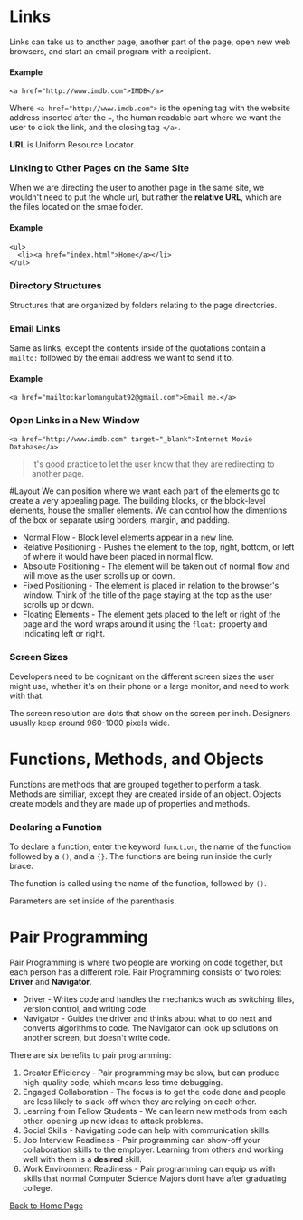 # Links
Links can take us to another page, another part of the page, open new web browsers, and start an email program with a recipient.

#### Example
```
<a href="http://www.imdb.com">IMDB</a>
```
Where `<a href="http://www.imdb.com">` is the opening tag with the website address inserted after the `=`, the human readable part where we want the user to click the link, and the closing tag `</a>`.

**URL** is Uniform Resource Locator.

### Linking to Other Pages on the Same Site
When we are directing the user to another page in the same site, we wouldn't need to put the whole url, but rather the **relative URL**, which are the files located on the smae folder.

#### Example

```
<ul>
  <li><a href="index.html">Home</a></li>
</ul>
```

### Directory Structures
Structures that are organized by folders relating to the page directories.

### Email Links

Same as links, except the contents inside of the quotations contain a `mailto:` followed by the email address we want to send it to. 

#### Example

```
<a href="mailto:karlomangubat92@gmail.com">Email me.</a>
```

### Open Links in a New Window

```
<a href="http://www.imdb.com" target="_blank">Internet Movie Database</a>
```
> It's good practice to let the user know that they are redirecting to another page. 

#Layout
We can position where we want each part of the elements go to create a very appealing page. The building blocks, or the block-level elements, house the smaller elements. We can control how the dimentions of the box or separate using borders, margin, and padding.

* Normal Flow - Block level elements appear in a new line.
* Relative Positioning - Pushes the element to the top, right, bottom, or left of where it would have been placed in normal flow.
* Absolute Positioning - The element will be taken out of normal flow and will move as the user scrolls up or down.
* Fixed Positioning - The element is placed in relation to the browser's window.  Think of the title of the page staying at the top as the user scrolls up or down.
* Floating Elements - The element gets placed to the left or right of the page and the word wraps around it using the `float:` property and indicating left or right. 

### Screen Sizes
Developers need to be cognizant on the different screen sizes the user might use, whether it's on their phone or a large monitor, and need to work with that.

The screen resolution are dots that show on the screen per inch. Designers usually keep around 960-1000 pixels wide.

# Functions, Methods, and Objects
Functions are methods that are grouped together to perform a task. Methods are similiar, except they are created inside of an object. Objects create models and they are made up of properties and methods.

### Declaring a Function
To declare a function, enter the keyword `function`, the name of the function followed by a `()`, and a `{}`. The functions are being run inside the curly brace.

The function is called using the name of the function, followed by `()`.

Parameters are set inside of the parenthasis.

# Pair Programming

Pair Programming is where two people are working on code together, but each person has a different role. Pair Programming consists of two roles: **Driver** and **Navigator**. 
* Driver - Writes code and handles the mechanics wuch as switching files, version control, and writing code.
* Navigator - Guides the driver and thinks about what to do next and converts algorithms to code. The Navigator can look up solutions on another screen, but doesn't write code.

There are six benefits to pair programming:

1. Greater Efficiency - Pair programming may be slow, but can produce high-quality code, which means less time debugging.
2. Engaged Collaboration - The focus is to get the code done and people are less likely to slack-off when they are relying on each other.
3. Learning from Fellow Students - We can learn new methods from each other, opening up new ideas to attack problems.
4. Social Skills - Navigating code can help with communication skills.
5. Job Interview Readiness - Pair programming can show-off your collaboration skills to the employer. Learning from others and working well with them is a **desired** skill.
6. Work Environment Readiness - Pair programming can equip us with skills that normal Computer Science Majors dont have after graduating college.

[Back to Home Page](https://kmangub.github.io/reading-notes-master/)
